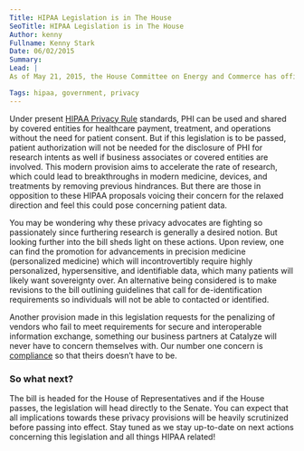 ```yaml
---
Title: HIPAA Legislation is in The House
SeoTitle: HIPAA Legislation is in The House
Author: kenny
Fullname: Kenny Stark
Date: 06/02/2015
Summary: 
Lead: |
As of May 21, 2015, the House Committee on Energy and Commerce has officially pushed forward the bill calling for the Secretary of Health and Human Services to “revise and clarify” the HIPAA Privacy Rule’s contingencies on the application and release of [PHI](https://catalyze.io/learn/what-is-protected-health-information-or-phi) (protected health information) for research purposes. Next, the legislation is on its way to meet the full House of Representatives. We wanted to use our expertise in the situation to briefly explain what this means for digital health companies.

Tags: hipaa, government, privacy
---
```

Under present [HIPAA Privacy Rule](https://catalyze.io/learn/the-hipaa-privacy-rule) standards, PHI can be used and shared by covered entities for healthcare payment, treatment, and operations without the need for patient consent. But if this legislation is to be passed, patient authorization will not be needed for the disclosure of PHI for research intents as well if business associates or covered entities are involved. This modern provision aims to accelerate the rate of research, which could lead to breakthroughs in modern medicine, devices, and treatments by removing previous hindrances. But there are those in opposition to these HIPAA proposals voicing their concern for the relaxed direction and feel this could pose concerning patient data. 

You may be wondering why these privacy advocates are fighting so passionately since furthering research is generally a desired notion. But looking further into the bill sheds light on these actions. Upon review, one can find the promotion for advancements in precision medicine (personalized medicine) which will incontrovertibly require highly personalized, hypersensitive, and identifiable data, which many patients will likely want sovereignty over.  An alternative being considered is to make revisions to the bill outlining guidelines that call for de-identification requirements so individuals will not be able to contacted or identified.

Another provision made in this legislation requests for the penalizing of vendors who fail to meet requirements for secure and interoperable information exchange, something our business partners at Catalyze will never have to concern themselves with. Our number one concern is [compliance](https://catalyze.io/compliance) so that theirs doesn’t have to be. 

### So what next?

The bill is headed for the House of Representatives and if the House passes, the legislation will head directly to the Senate. You can expect that all implications towards these privacy provisions will be heavily scrutinized before passing into effect. Stay tuned as we stay up-to-date on next actions concerning this legislation and all things HIPAA related!
